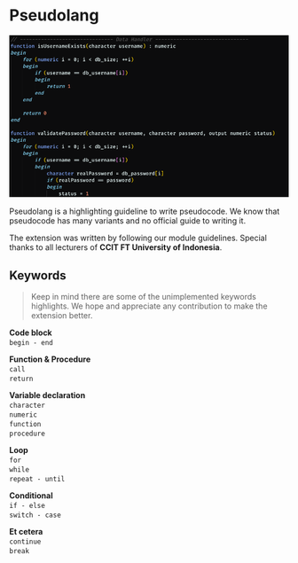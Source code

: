 # Pseudolang

![sample](./assets/sample.png)

Pseudolang is a highlighting guideline to write pseudocode. We know that pseudocode has many variants and no official guide to writing it.

The extension was written by following our module guidelines. Special thanks to all lecturers of **CCIT FT University of Indonesia**.

## Keywords
>Keep in mind there are some of the unimplemented keywords highlights. We hope and appreciate any contribution to make the extension better.

**Code block**  
`begin - end`  

**Function & Procedure**  
`call`  
`return`  

**Variable declaration**  
`character`  
`numeric`  
`function`  
`procedure`  

**Loop**  
`for`  
`while`  
`repeat - until`  

**Conditional**  
`if - else`  
`switch - case`  

**Et cetera**  
`continue`  
`break`  